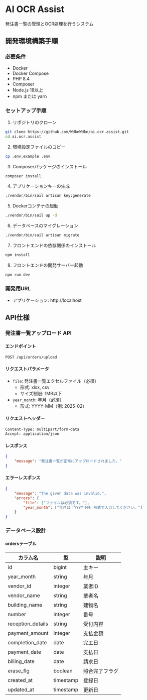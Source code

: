 # AI OCR Assist

発注書一覧の管理とOCR処理を行うシステム

## 開発環境構築手順

### 必要条件
- Docker
- Docker Compose
- PHP 8.4
- Composer
- Node.js 18以上
- npm または yarn

### セットアップ手順

1. リポジトリのクローン
```bash
git clone https://github.com/WdknWdkn/ai.ocr.assist.git
cd ai.ocr.assist
```

2. 環境設定ファイルのコピー
```bash
cp .env.example .env
```

3. Composerパッケージのインストール
```bash
composer install
```

4. アプリケーションキーの生成
```bash
./vendor/bin/sail artisan key:generate
```

5. Dockerコンテナの起動
```bash
./vendor/bin/sail up -d
```

6. データベースのマイグレーション
```bash
./vendor/bin/sail artisan migrate
```

7. フロントエンドの依存関係のインストール
```bash
npm install
```

8. フロントエンドの開発サーバー起動
```bash
npm run dev
```

### 開発用URL
- アプリケーション: http://localhost

## API仕様

### 発注書一覧アップロード API

#### エンドポイント
`POST /api/orders/upload`

#### リクエストパラメータ
- `file`: 発注書一覧エクセルファイル（必須）
  - 形式: xlsx, csv
  - サイズ制限: 1MB以下
- `year_month`: 年月（必須）
  - 形式: YYYY-MM（例: 2025-02）

#### リクエストヘッダー
```
Content-Type: multipart/form-data
Accept: application/json
```

#### レスポンス
```json
{
    "message": "発注書一覧が正常にアップロードされました。"
}
```

#### エラーレスポンス
```json
{
    "message": "The given data was invalid.",
    "errors": {
        "file": ["ファイルは必須です。"],
        "year_month": ["年月は「YYYY-MM」形式で入力してください。"]
    }
}
```

### データベース設計

#### ordersテーブル
| カラム名 | 型 | 説明 |
|---------|------|------|
| id | bigint | 主キー |
| year_month | string | 年月 |
| vendor_id | integer | 業者ID |
| vendor_name | string | 業者名 |
| building_name | string | 建物名 |
| number | integer | 番号 |
| reception_details | string | 受付内容 |
| payment_amount | integer | 支払金額 |
| completion_date | date | 完工日 |
| payment_date | date | 支払日 |
| billing_date | date | 請求日 |
| erase_flg | boolean | 照合完了フラグ |
| created_at | timestamp | 登録日 |
| updated_at | timestamp | 更新日 |
